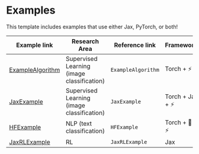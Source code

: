 # Examples

This template includes examples that use either Jax, PyTorch, or both!

| Example link                            | Research Area                              | Reference link     | Frameworks      |
| --------------------------------------- | ------------------------------------------ | ------------------ | --------------- |
| [ExampleAlgorithm](torch_sl_example.md) | Supervised Learning (image classification) | `ExampleAlgorithm` | Torch + ⚡       |
| [JaxExample](jax_sl_example.md)         | Supervised Learning (image classification) | `JaxExample`       | Torch + Jax + ⚡ |
| [HFExample](nlp.md)                     | NLP (text classification)                  | `HFExample`        | Torch + 🤗 + ⚡   |
| [JaxRLExample](jax_rl_example.md)       | RL                                         | `JaxRLExample`     | Jax             |
